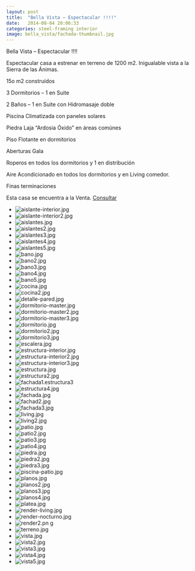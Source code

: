 ```yaml
---
layout: post
title:  "Bella Vista – Espectacular !!!!"
date:   2014-08-04 20:06:33
categories: steel-framing interior
image: bella_vista/fachada-thumbnail.jpg
---
```


Bella Vista – Espectacular !!!!

Espectacular casa a estrenar en terreno de 1200 m2. Inigualable vista a la Sierra de las Ánimas.

15o m2 construídos

3 Dormitorios – 1 en Suite

2 Baños – 1 en Suite con Hidromasaje doble

Piscina Climatizada con paneles solares

Piedra Laja “Ardosia Óxido” en áreas comúnes

Piso Flotante en dormitorios

Aberturas Gala

Roperos en todos los dormitorios y 1 en distribución

Aire Acondicionado en todos los dormitorios y en Living comedor.

Finas terminaciones

<p>Esta casa se encuentra a la Venta. <a href="{{ site.baseurl }}/contacto">Consultar</a></p>

<ul>
	<li><img src="{{ site.baseurl }}/images/content/posts/bella_vista/aislante-interior.jpg" alt="aislante-interior.jpg"></li>
	<li><img src="{{ site.baseurl }}/images/content/posts/bella_vista/aislante-interior2.jpg" alt="aislante-interior2.jpg"></li>
	<li><img src="{{ site.baseurl }}/images/content/posts/bella_vista/aislantes.jpg" alt="aislantes.jpg"></li>
	<li><img src="{{ site.baseurl }}/images/content/posts/bella_vista/aislantes2.jpg" alt="aislantes2.jpg"></li>
	<li><img src="{{ site.baseurl }}/images/content/posts/bella_vista/aislantes3.jpg" alt="aislantes3.jpg"></li>
	<li><img src="{{ site.baseurl }}/images/content/posts/bella_vista/aislantes4.jpg" alt="aislantes4.jpg"></li>
	<li><img src="{{ site.baseurl }}/images/content/posts/bella_vista/aislantes5.jpg" alt="aislantes5.jpg"></li>
	<li><img src="{{ site.baseurl }}/images/content/posts/bella_vista/bano.jpg" alt="bano.jpg"></li>
	<li><img src="{{ site.baseurl }}/images/content/posts/bella_vista/bano2.jpg" alt="bano2.jpg"></li>
	<li><img src="{{ site.baseurl }}/images/content/posts/bella_vista/bano3.jpg" alt="bano3.jpg"></li>
	<li><img src="{{ site.baseurl }}/images/content/posts/bella_vista/bano4.jpg" alt="bano4.jpg"></li>
	<li><img src="{{ site.baseurl }}/images/content/posts/bella_vista/bano5.jpg" alt="bano5.jpg"></li>
	<li><img src="{{ site.baseurl }}/images/content/posts/bella_vista/cocina.jpg" alt="cocina.jpg"></li>
	<li><img src="{{ site.baseurl }}/images/content/posts/bella_vista/cocina2.jpg" alt="cocina2.jpg"></li>
	<li><img src="{{ site.baseurl }}/images/content/posts/bella_vista/detalle-pared.jpg" alt="detalle-pared.jpg"></li>
	<li><img src="{{ site.baseurl }}/images/content/posts/bella_vista/dormitorio-master.jpg" alt="dormitorio-master.jpg"></li>
	<li><img src="{{ site.baseurl }}/images/content/posts/bella_vista/dormitorio-master2.jpg" alt="dormitorio-master2.jpg"></li>
	<li><img src="{{ site.baseurl }}/images/content/posts/bella_vista/dormitorio-master3.jpg" alt="dormitorio-master3.jpg"></li>
	<li><img src="{{ site.baseurl }}/images/content/posts/bella_vista/dormitorio.jpg" alt="dormitorio.jpg"></li>
	<li><img src="{{ site.baseurl }}/images/content/posts/bella_vista/dormitorio2.jpg" alt="dormitorio2.jpg"></li>
	<li><img src="{{ site.baseurl }}/images/content/posts/bella_vista/dormitorio3.jpg" alt="dormitorio3.jpg"></li>
	<li><img src="{{ site.baseurl }}/images/content/posts/bella_vista/escalera.jpg" alt="escalera.jpg"></li>
	<li><img src="{{ site.baseurl }}/images/content/posts/bella_vista/estructura-interior.jpg" alt="estructura-interior.jpg"></li>
	<li><img src="{{ site.baseurl }}/images/content/posts/bella_vista/estructura-interior2.jpg" alt="estructura-interior2.jpg"></li>
	<li><img src="{{ site.baseurl }}/images/content/posts/bella_vista/estructura-interior3.jpg" alt="estructura-interior3.jpg"></li>
	<li><img src="{{ site.baseurl }}/images/content/posts/bella_vista/estructura.jpg" alt="estructura.jpg"></li>
	<li><img src="{{ site.baseurl }}/images/content/posts/bella_vista/estructura2.jpg" alt="estructura2.jpg"></li>
	<li><img src="{{ site.baseurl }}/images/content/posts/bella_vista/estructura3.jpg" alt="fachada1.estructura3"></li>
	<li><img src="{{ site.baseurl }}/images/content/posts/bella_vista/estructura4.jpg" alt="estructura4.jpg"></li>
	<li><img src="{{ site.baseurl }}/images/content/posts/bella_vista/fachada.jpg" alt="fachada.jpg"></li>
	<li><img src="{{ site.baseurl }}/images/content/posts/bella_vista/fachada2.jpg" alt="fachad2.jpg"></li>
	<li><img src="{{ site.baseurl }}/images/content/posts/bella_vista/fachada3.jpg" alt="fachada3.jpg"></li>
	<li><img src="{{ site.baseurl }}/images/content/posts/bella_vista/living.jpg" alt="living.jpg"></li>
	<li><img src="{{ site.baseurl }}/images/content/posts/bella_vista/living2.jpg" alt="living2.jpg"></li>
	<li><img src="{{ site.baseurl }}/images/content/posts/bella_vista/patio.jpg" alt="patio.jpg"></li>
	<li><img src="{{ site.baseurl }}/images/content/posts/bella_vista/patio2.jpg" alt="patio2.jpg"></li>
	<li><img src="{{ site.baseurl }}/images/content/posts/bella_vista/patio3.jpg" alt="patio3.jpg"></li>
	<li><img src="{{ site.baseurl }}/images/content/posts/bella_vista/patio4.jpg" alt="patio4.jpg"></li>
	<li><img src="{{ site.baseurl }}/images/content/posts/bella_vista/piedra.jpg" alt="piedra.jpg"></li>
	<li><img src="{{ site.baseurl }}/images/content/posts/bella_vista/piedra2.jpg" alt="piedra2.jpg"></li>
	<li><img src="{{ site.baseurl }}/images/content/posts/bella_vista/piedra3.jpg" alt="piedra3.jpg"></li>
	<li><img src="{{ site.baseurl }}/images/content/posts/bella_vista/piscina-patio.jpg" alt="piscina-patio.jpg"></li>
	<li><img src="{{ site.baseurl }}/images/content/posts/bella_vista/planos.jpg" alt="planos.jpg"></li>
	<li><img src="{{ site.baseurl }}/images/content/posts/bella_vista/planos2.jpg" alt="planos2.jpg"></li>
	<li><img src="{{ site.baseurl }}/images/content/posts/bella_vista/planos3.jpg" alt="planos3.jpg"></li>
	<li><img src="{{ site.baseurl }}/images/content/posts/bella_vista/planos4.jpg" alt="planos4.jpg"></li>
	<li><img src="{{ site.baseurl }}/images/content/posts/bella_vista/platea.jpg" alt="platea.jpg"></li>
	<li><img src="{{ site.baseurl }}/images/content/posts/bella_vista/render-living.jpg" alt="render-living.jpg"></li>
	<li><img src="{{ site.baseurl }}/images/content/posts/bella_vista/render-nocturno.jpg" alt="render-nocturno.jpg"></li>
	<li><img src="{{ site.baseurl }}/images/content/posts/bella_vista/render.png" alt="render2.pn g"></li>
	<li><img src="{{ site.baseurl }}/images/content/posts/bella_vista/terreno.jpg" alt="terreno.jpg"></li>
	<li><img src="{{ site.baseurl }}/images/content/posts/bella_vista/vista.jpg" alt="vista.jpg"></li>
	<li><img src="{{ site.baseurl }}/images/content/posts/bella_vista/vista2.jpg" alt="vista2.jpg"></li>
	<li><img src="{{ site.baseurl }}/images/content/posts/bella_vista/vista3.jpg" alt="vista3.jpg"></li>
	<li><img src="{{ site.baseurl }}/images/content/posts/bella_vista/vista4.jpg" alt="vista4.jpg"></li>
	<li><img src="{{ site.baseurl }}/images/content/posts/bella_vista/vista5.jpg" alt="vista5.jpg"></li>
</ul>	
